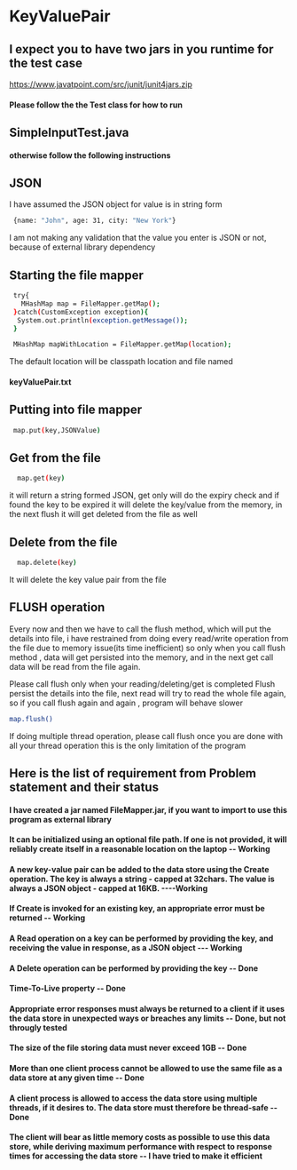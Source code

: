 # KeyValuePair

##  I expect you to have two jars in you runtime for the test case
https://www.javatpoint.com/src/junit/junit4jars.zip


#### Please follow the the Test class for how to run
## SimpleInputTest.java
#### otherwise follow the following instructions

## JSON 
 I have assumed the JSON object for value is in string form 
```bash
 {name: "John", age: 31, city: "New York"}
```

I am not making any validation that the value you enter is JSON or not, because of external library dependency

## Starting the file mapper 

```bash
 try{
   MHashMap map = FileMapper.getMap();
 }catch(CustomException exception){
  System.out.println(exception.getMessage());
 }
```

```bash
 MHashMap mapWithLocation = FileMapper.getMap(location);
```

 The default location will be classpath location and file named 
####    keyValuePair.txt
 
## Putting into file mapper
```bash
 map.put(key,JSONValue)
```
## Get from the file
```bash
  map.get(key)
```
 it will return a string formed JSON, get only will do the expiry check and if found the key to be expired it will delete the key/value from the memory,  in the next flush it will get deleted from the file as well

## Delete from the file
```bash
  map.delete(key)
```
It will delete the key value pair from the file

## FLUSH operation
Every now and then we have to call the flush method, which will put the details into file, i have restrained from doing every read/write operation from the file due to memory issue(its time inefficient) so only when you call flush method , data will get persisted into the memory, and in the next get call data will be read from the file again.

Please call flush only when your reading/deleting/get is completed
Flush persist the details into the file, next read will try to read the whole file again,
so if you call flush again and again , program will behave slower

```bash  
map.flush()
```
If doing multiple thread operation, please call flush once you are done with all your thread operation
this is the only limitation of the program


## Here is the list of requirement from Problem statement and their status

#### I have created a jar named FileMapper.jar, if you want to import to use this program as external library

#### It can be initialized using an optional file path. If one is not provided, it will reliably create itself in a reasonable location on the laptop -- Working

#### A new key-value pair can be added to the data store using the Create operation. The key is always a string - capped at 32chars. The value is always a JSON object - capped at 16KB. ----Working

#### If Create is invoked for an existing key, an appropriate error must be returned -- Working

#### A Read operation on a key can be performed by providing the key, and receiving the value in response, as a JSON object --- Working

#### A Delete operation can be performed by providing the key -- Done

#### Time-To-Live property -- Done

#### Appropriate error responses must always be returned to a client if it uses the data store in unexpected ways or breaches any limits -- Done, but not througly tested

#### The size of the file storing data must never exceed 1GB -- Done

#### More than one client process cannot be allowed to use the same file as a data store at any given time -- Done

#### A client process is allowed to access the data store using multiple threads, if it desires to. The data store must therefore be thread-safe -- Done

#### The client will bear as little memory costs as possible to use this data store, while deriving maximum performance with respect to response times for accessing the data store -- I have tried to make it efficient
